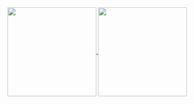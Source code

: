 <a href="https://github.com/anuraghazra/github-readme-stats">
<img height=200 align="center" src="https://github-readme-stats.vercel.app/api?username=nelioespindulajr&show_icons=true&theme=transparent&include_all_commits=false&hide_border=true&hide_title=true&card_width=300" />
<a href="https://github.com/anuraghazra/convoychat">
<img height=200 align="center" src="https://github-readme-stats.vercel.app/api/top-langs?username=nelioespindulajr&hide=css,scss,less&&card_width=320&langs_count=4&hide_title=true&hide_border=true)" />
</a>
</a>
